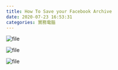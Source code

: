 ```yaml
---
title: How To Save your Facebook Archive
date: 2020-07-23 16:53:31
categories: 實務電腦
---
```


![file](https://cdn0.zkiz.com/file/realblog/user_files/4/5f194e640d54fimage-1595493989888.png)

![file](https://cdn0.zkiz.com/file/realblog/user_files/4/5f194eabb3530image-1595494060669.png)

![file](https://cdn0.zkiz.com/file/realblog/user_files/4/5f194fc982128image-1595494346484.png)